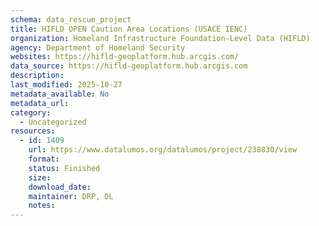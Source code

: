 ```yaml
---
schema: data_rescue_project 
title: HIFLD OPEN Caution Area Locations (USACE IENC)
organization: Homeland Infrastructure Foundation-Level Data (HIFLD)
agency: Department of Homeland Security
websites: https://hifld-geoplatform.hub.arcgis.com/
data_source: https://hifld-geoplatform.hub.arcgis.com
description: 
last_modified: 2025-10-27
metadata_available: No
metadata_url: 
category:
  - Uncategorized 
resources:
  - id: 1409
    url: https://www.datalumos.org/datalumos/project/238830/view
    format: 
    status: Finished
    size: 
    download_date: 
    maintainer: DRP, DL
    notes: 
---
```

